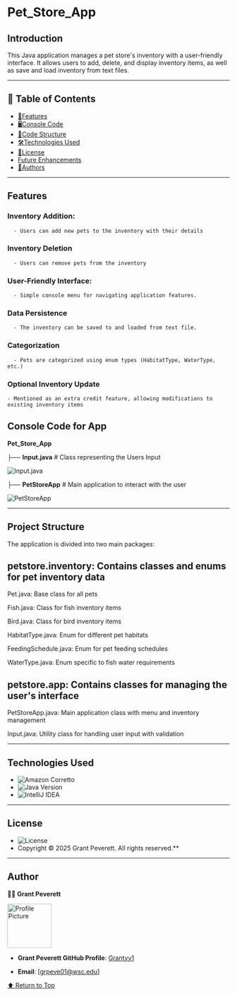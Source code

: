 # Pet_Store_App

## Introduction
This Java application manages a pet store's inventory with a user-friendly interface. It allows users to add, delete, and display inventory items, as well as save and load inventory from text files.

---

## 📑 Table of Contents
- [📌Features](#features)
- [🖥️Console Code](#console-code)
- [📂Code Structure](#code-structure)
- [🛠️Technologies Used](#technologies-used)
- [📜License](#license)
- [Future Enhancements](#future-enhancements)
- [👥Authors](#authors)
--- 
## Features

### Inventory Addition:
      - Users can add new pets to the inventory with their details

### Inventory Deletion 
      - Users can remove pets from the inventory
      
### User-Friendly Interface: 
      - Simple console menu for navigating application features.
      
### Data Persistence 
      - The inventory can be saved to and loaded from text file.
      
### Categorization 
      - Pets are categorized using enum types (HabitatType, WaterType, etc.)
      
### Optional Inventory Update 
    - Mentioned as an extra credit feature, allowing modifications to existing inventory items

## Console Code for App

**Pet_Store_App**

├── **Input.java**        # Class representing the Users Input

<img src="https://github.com/Grantyy1/Pet_Store_App_2.0/blob/main/petstore/App/Input.java" alt="Input.java"/>

├── **PetStoreApp**         # Main application to interact with the user

<img src="https://github.com/Grantyy1/Pet_Store_App_2.0/blob/main/petstore/App/PetStoreApp.java" alt="PetStoreApp"/>

---

## Project Structure
The application is divided into two main packages:

## petstore.inventory: Contains classes and enums for pet inventory data

Pet.java: Base class for all pets

Fish.java: Class for fish inventory items

Bird.java: Class for bird inventory items

HabitatType.java: Enum for different pet habitats

FeedingSchedule.java: Enum for pet feeding schedules

WaterType.java: Enum specific to fish water requirements

## petstore.app: Contains classes for managing the user's interface

PetStoreApp.java: Main application class with menu and inventory management

Input.java: Utility class for handling user input with validation

---

## Technologies Used
- ![Amazon Corretto](https://img.shields.io/badge/Amazon_Corretto-blue?style=for-the-badge&logo=amazon-aws&logoColor=white)
- ![Java Version](https://img.shields.io/badge/Java-17-blue)
- ![IntelliJ IDEA](https://img.shields.io/badge/IntelliJ_IDEA-000000.svg?style=for-the-badge&logo=intellij-idea&logoColor=white)
---
## License
- ![License](https://img.shields.io/badge/License-MIT-green)
- Copyright &copy; 2025 Grant Peverett. All rights reserved.**
---
## Author

👨‍💻 **Grant Peverett**

<img src="https://github.com/Grantyy1/Banking_App_2.0/blob/10657c1f1040e8041bc3800c4b000588742cfc73/Assets/8023B029-A886-4B1A-8DF6-1A7132D34B6A%20(1).JPG" alt="Profile Picture" width="100" /> 

- **Grant Peverett GitHub Profile**: [Grantyy1](https://github.com/Grantyy1)
  
- **Email**: [grpeve01@wsc.edu]

[⬆️ Return to Top](#overview)

